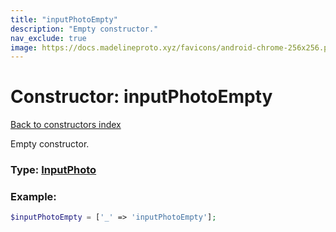 ```yaml
---
title: "inputPhotoEmpty"
description: "Empty constructor."
nav_exclude: true
image: https://docs.madelineproto.xyz/favicons/android-chrome-256x256.png
---
```

# Constructor: inputPhotoEmpty  
[Back to constructors index](index.md)



Empty constructor.




### Type: [InputPhoto](../types/InputPhoto.md)


### Example:

```php
$inputPhotoEmpty = ['_' => 'inputPhotoEmpty'];
```  
